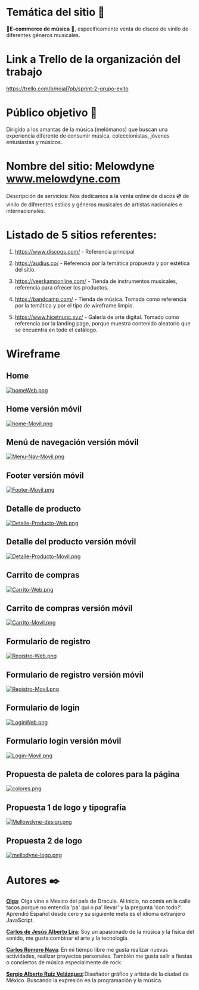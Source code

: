 # Temática del sitio 📌

**🛒E-commerce de música** 🎵, específicamente venta de discos de vinilo de diferentes géneros musicales.

# Link a Trello de la organización del trabajo

https://trello.com/b/nojal7pb/sprint-2-grupo-exito

# Público objetivo 👥

Dirigido a los amantas de la música (melómanos) que buscan una experiencia diferente de consumir música, coleccionistas, jóvenes entusiastas y músicos.

# Nombre del sitio: Melowdyne www.melowdyne.com

Descripción de servicios: Nos dedicamos a la venta online de discos 💿 de vinilo de diferentes estilos y géneros musicales de artistas nacionales e internacionales.

# Listado de 5 sitios referentes:

1. https://www.discogs.com/ - Referencia principal

2. https://audius.co/ - Referencia por la temática propuesta y por estética del sitio.

3. https://veerkamponline.com/ - Tienda de instrumentos musicales, referencia para ofrecer los productos.

4. https://bandcamp.com/ - Tienda de música. Tomada como referencia por la temática y por el tipo de wireframe limpio.

5. https://www.hicetnunc.xyz/ - Galería de arte digital. Tomado como referencia por la landing page, porque muestra contenido aleatorio que se encuentra en todo el catálogo.

# Wireframe

## Home

[![homeWeb.png](https://i.postimg.cc/mDS63vgm/homeWeb.png)](https://postimg.cc/TLp9fHmb)

## Home versión móvil

[![home-Movil.png](https://i.postimg.cc/kgrGPKfx/home-Movil.png)](https://postimg.cc/N54B19hM)

## Menú de navegación versión móvil

[![Menu-Nav-Movil.png](https://i.postimg.cc/BnLXtJXT/Menu-Nav-Movil.png)](https://postimg.cc/4YGJSkvy)

## Footer versión móvil

[![Footer-Movil.png](https://i.postimg.cc/Jhj0cK3t/Footer-Movil.png)](https://postimg.cc/gwkGGVTP)

## Detalle de producto

[![Detalle-Producto-Web.png](https://i.postimg.cc/hjgjCxMs/Detalle-Producto-Web.png)](https://postimg.cc/Jy6M0sfH)

## Detalle del producto versión móvil

[![Detalle-Producto-Movil.png](https://i.postimg.cc/503tD0RV/Detalle-Producto-Movil.png)](https://postimg.cc/R6W9HMms)

## Carrito de compras

[![Carrito-Web.png](https://i.postimg.cc/K864MCMd/Carrito-Web.png)](https://postimg.cc/Wd72RWSn)

## Carrito de compras versión móvil

[![Carrito-Movil.png](https://i.postimg.cc/c4JKyRW5/Carrito-Movil.png)](https://postimg.cc/s1tf5Zvp)

## Formulario de registro

[![Registro-Web.png](https://i.postimg.cc/tRBT5s6d/Registro-Web.png)](https://postimg.cc/K4gxcvJ4)

## Formulario de registro versión móvil

[![Registro-Movil.png](https://i.postimg.cc/5y2tJVhF/Registro-Movil.png)](https://postimg.cc/WFxVmQb2)

## Formulario de login

[![LoginWeb.png](https://i.postimg.cc/dtShqhtQ/LoginWeb.png)](https://postimg.cc/2VhkG8Zg)

## Formulario login versión móvil

[![Login-Movil.png](https://i.postimg.cc/L4Dqbyc1/Login-Movil.png)](https://postimg.cc/hhJPJ0PD)

## Propuesta de paleta de colores para la página

[![colores.png](https://i.postimg.cc/7Zy75NfY/colores.png)](https://postimg.cc/crX6jwRV)

## Propuesta 1 de logo y tipografía

[![Mellowdyne-design.png](https://i.postimg.cc/mgN9CFH3/Mellowdyne-design.png)](https://postimg.cc/FYz1QzG1)

## Propuesta 2 de logo

[![mellodyne-logo.png](https://i.postimg.cc/KvTBcWcH/mellodyne-logo.png)](https://postimg.cc/tYXY22x3)

# Autores ✒️

[**Olga**](https://github.com/Oleandra): Olga vino a Mexico del país de Dracula. Al inicio, no comía en la calle tacos porque no entendía 'pa' qui o pa' llevar' y la pregunta 'con todo?'. Aprendió Español desde cero y su siguiente meta es el idioma extranjero JavaScript.

[**Carlos de Jesús Alberto Lira**](https://github.com/carlosalberto05): Soy un apasionado de la música y la física del sonido, me gusta combinar el arte y la tecnología.

[**Carlos Romero Nava**](https://github.com/Charly121): En mi tiempo libre me gusta realizar nuevas actividades, realizar proyectos personales. También me gusta salir a fiestas o conciertos de música especialmente de rock.

[**Sergio Alberto Ruiz Velázquez**](https://github.com/svartgazer):Diseñador gráfico y artista de la ciudad de México. Buscando la expresión en la programación y la música.
